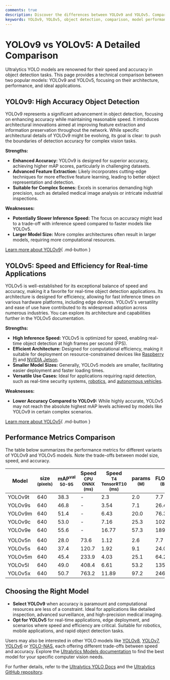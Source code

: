 ```yaml
---
comments: true
description: Discover the differences between YOLOv9 and YOLOv5. Compare accuracy, speed, and use cases to select the best object detection model for your needs.
keywords: YOLOv9, YOLOv5, object detection, comparison, model performance, speed, accuracy, Ultralytics, computer vision, real-time AI
---
```


# YOLOv9 vs YOLOv5: A Detailed Comparison

Ultralytics YOLO models are renowned for their speed and accuracy in object detection tasks. This page provides a technical comparison between two popular models: YOLOv9 and YOLOv5, focusing on their architecture, performance, and ideal applications.

<script async src="https://cdn.jsdelivr.net/npm/chart.js@3.9.1/dist/chart.min.js"></script>
<script defer src="../../javascript/benchmark.js"></script>

<canvas id="modelComparisonChart" width="1024" height="400" active-models='["YOLOv9", "YOLOv5"]'></canvas>

## YOLOv9: High Accuracy Object Detection

YOLOv9 represents a significant advancement in object detection, focusing on enhancing accuracy while maintaining reasonable speed. It introduces architectural innovations aimed at improving feature extraction and information preservation throughout the network. While specific architectural details of YOLOv9 might be evolving, its goal is clear: to push the boundaries of detection accuracy for complex vision tasks.

**Strengths:**

- **Enhanced Accuracy:** YOLOv9 is designed for superior accuracy, achieving higher mAP scores, particularly in challenging datasets.
- **Advanced Feature Extraction:** Likely incorporates cutting-edge techniques for more effective feature learning, leading to better object representation and detection.
- **Suitable for Complex Scenes:** Excels in scenarios demanding high precision, such as detailed medical image analysis or intricate industrial inspections.

**Weaknesses:**

- **Potentially Slower Inference Speed:** The focus on accuracy might lead to a trade-off with inference speed compared to faster models like YOLOv5.
- **Larger Model Size:** More complex architectures often result in larger models, requiring more computational resources.

[Learn more about YOLOv9](https://docs.ultralytics.com/models/yolov9/){ .md-button }

## YOLOv5: Speed and Efficiency for Real-time Applications

YOLOv5 is well-established for its exceptional balance of speed and accuracy, making it a favorite for real-time object detection applications. Its architecture is designed for efficiency, allowing for fast inference times on various hardware platforms, including edge devices. YOLOv5's versatility and ease of use have contributed to its widespread adoption across numerous industries. You can explore its architecture and capabilities further in the YOLOv5 documentation.

**Strengths:**

- **High Inference Speed:** YOLOv5 is optimized for speed, enabling real-time object detection at high frames per second (FPS).
- **Efficient Architecture:** Designed for computational efficiency, making it suitable for deployment on resource-constrained devices like [Raspberry Pi](https://docs.ultralytics.com/guides/raspberry-pi/) and [NVIDIA Jetson](https://docs.ultralytics.com/guides/nvidia-jetson/).
- **Smaller Model Sizes:** Generally, YOLOv5 models are smaller, facilitating easier deployment and faster loading times.
- **Versatile Use Cases:** Ideal for applications requiring rapid detection, such as real-time security systems, [robotics](https://www.ultralytics.com/glossary/robotics), and [autonomous vehicles](https://www.ultralytics.com/solutions/ai-in-self-driving).

**Weaknesses:**

- **Lower Accuracy Compared to YOLOv9:** While highly accurate, YOLOv5 may not reach the absolute highest mAP levels achieved by models like YOLOv9 in certain complex scenarios.

[Learn more about YOLOv5](https://docs.ultralytics.com/models/yolov5/){ .md-button }

## Performance Metrics Comparison

The table below summarizes the performance metrics for different variants of YOLOv9 and YOLOv5 models. Note the trade-offs between model size, speed, and accuracy.

| Model   | size<br><sup>(pixels) | mAP<sup>val<br>50-95 | Speed<br><sup>CPU ONNX<br>(ms) | Speed<br><sup>T4 TensorRT10<br>(ms) | params<br><sup>(M) | FLOPs<br><sup>(B) |
| ------- | --------------------- | -------------------- | ------------------------------ | ----------------------------------- | ------------------ | ----------------- |
| YOLOv9t | 640                   | 38.3                 | -                              | 2.3                                 | 2.0                | 7.7               |
| YOLOv9s | 640                   | 46.8                 | -                              | 3.54                                | 7.1                | 26.4              |
| YOLOv9m | 640                   | 51.4                 | -                              | 6.43                                | 20.0               | 76.3              |
| YOLOv9c | 640                   | 53.0                 | -                              | 7.16                                | 25.3               | 102.1             |
| YOLOv9e | 640                   | 55.6                 | -                              | 16.77                               | 57.3               | 189.0             |
|         |                       |                      |                                |                                     |                    |                   |
| YOLOv5n | 640                   | 28.0                 | 73.6                           | 1.12                                | 2.6                | 7.7               |
| YOLOv5s | 640                   | 37.4                 | 120.7                          | 1.92                                | 9.1                | 24.0              |
| YOLOv5m | 640                   | 45.4                 | 233.9                          | 4.03                                | 25.1               | 64.2              |
| YOLOv5l | 640                   | 49.0                 | 408.4                          | 6.61                                | 53.2               | 135.0             |
| YOLOv5x | 640                   | 50.7                 | 763.2                          | 11.89                               | 97.2               | 246.4             |

## Choosing the Right Model

- **Select YOLOv9** when accuracy is paramount and computational resources are less of a constraint. Ideal for applications like detailed inspection, advanced surveillance, and high-precision medical imaging.
- **Opt for YOLOv5** for real-time applications, edge deployment, and scenarios where speed and efficiency are critical. Suitable for robotics, mobile applications, and rapid object detection tasks.

Users may also be interested in other YOLO models like [YOLOv8](https://docs.ultralytics.com/models/yolov8/), [YOLOv7](https://docs.ultralytics.com/models/yolov7/), [YOLOv6](https://docs.ultralytics.com/models/yolov6/) or [YOLO-NAS](https://docs.ultralytics.com/models/yolo-nas/), each offering different trade-offs between speed and accuracy. Explore the [Ultralytics Models documentation](https://docs.ultralytics.com/models/) to find the best model for your specific computer vision needs.

For further details, refer to the [Ultralytics YOLO Docs](https://docs.ultralytics.com/guides/) and the [Ultralytics GitHub repository](https://github.com/ultralytics/ultralytics).